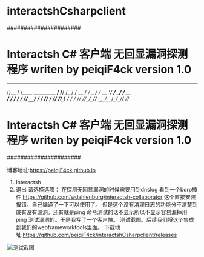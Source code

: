 # interactshCsharpclient
######################
#  Interactsh C# 客户端 无回显漏洞探测 程序 writen by peiqiF4ck  version 1.0 #
   _       __                       __       __
  (_)___  / /____  _________ ______/ /______/ /_
 / / __ \/ __/ _ \/ ___/ __ '/ ___/ __/ ___/ __ \
/ / / / / /_/  __/ /  / /_/ / /__/ /_(__  ) / / /
_/_/ /_/\__/\___/_/   \__,_/\___/\__/____/_/ /_/
#  Interactsh C# 客户端 无回显漏洞探测 程序 writen by peiqiF4ck  version 1.0 #
######################

博客地址:https://peiqiF4ck.github.io
1. Interactsh
0. 退出
请选择选项：
在探测无回显漏洞的时候需要用到dnslog 看到一个burp插件 https://github.com/wdahlenburg/interactsh-collaborator  这个直接安装报错。自己编译了一下可以使用了。
但是这个没有清理日志的功能分不清楚到底有没有漏洞。还有就是ping 命令测试的话不显示所以不显示容易漏掉用ping 测试漏洞的。于是我写了一个客户端。
测试截图。后续我们将这个集成到我们的webframeworktools里面。
下载地址:https://github.com/peiqiF4ck/interactshCsharpclient/releases

![测试截图](https://cdn.jsdelivr.net/gh/peiqiF4ck/mybologimg/img/202307212249255.gif)

